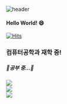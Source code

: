 ![header](https://capsule-render.vercel.app/api?type=waving-&color=random&height=200&section=header&text=컴?공!&fontSize=50&fontColor=ffffff)

#### Hello World! 😄
[![Hits](https://hits.seeyoufarm.com/api/count/incr/badge.svg?url=https%3A%2F%2Fgithub.com%2Fdeukyoon&count_bg=%230ED1DB&title_bg=%234891E5&icon=logitech.svg&icon_color=%23000000&title=hits&edge_flat=false)](https://hits.seeyoufarm.com)

### 컴퓨터공학과 재학 중!


##### 🌱공부 중...🌱
<img src="https://img.shields.io/badge/Python-blue?style=flat-square&logo=Python&logoColor=white"/></a>\
<img src="https://img.shields.io/badge/C-blue?style=flat-square&logo=C&logoColor=white"/></a>\
<img src="https://img.shields.io/badge/c++-blue?style=flat-square&logo=c%2B%2B&logoColor=white"/></a> 
<!--
**deukyoon/deukyoon** is a ✨ _special_ ✨ repository because its `README.md` (this file) appears on your GitHub profile.

Here are some ideas to get you started:

- 🔭 I’m currently working on ...
- 🌱 I’m currently learning ...
- 👯 I’m looking to collaborate on ...
- 🤔 I’m looking for help with ...
- 💬 Ask me about ...
- 📫 How to reach me: ...
- 😄 Pronouns: ...
- ⚡ Fun fact: ...
-->

